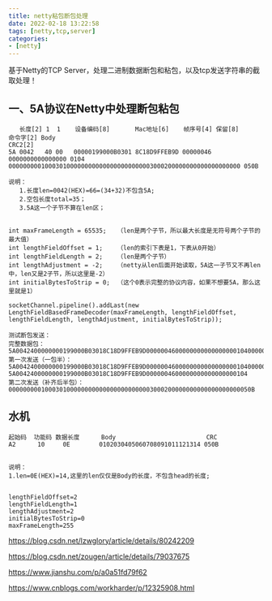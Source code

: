 ```yaml
---
title: netty粘包断包处理
date: 2022-02-18 13:22:58
tags: [netty,tcp,server]
categories: 
- [netty]
---
```


基于Netty的TCP Server，处理二进制数据断包和粘包，以及tcp发送字符串的截取处理！

<!--more-->


## 一、5A协议在Netty中处理断包粘包


       长度[2] 1  1    设备编码[8]       Mac地址[6]    帧序号[4] 保留[8]          命令字[2] Body                                                             CRC2[2]
    5A 0042   40 00   00000199000B0301 8C18D9FFEB9D 00000046 0000000000000000 0104     0000000001000301000000000000000000000003000200000000000000000000 050B

    说明：
       1.长度len=0042(HEX)=66=(34+32)不包含5A;
       2.空包长度total=35；
       3.5A这一个子节不算在len区；


    int maxFrameLength = 65535;   （len是两个子节，所以最大长度是无符号两个子节的最大值）
    int lengthFieldOffset = 1;    （len的索引下表是1，下表从0开始）
    int lengthFieldLength = 2;    （len是两个子节）
    int lengthAdjustment = -2;    （netty从len后面开始读取，5A这一子节又不再len中，len又是2子节，所以这里是-2）
    int initialBytesToStrip = 0;  （这个0表示完整的协议内容，如果不想要5A，那么这里就是1）

    socketChannel.pipeline().addLast(new LengthFieldBasedFrameDecoder(maxFrameLength, lengthFieldOffset, lengthFieldLength, lengthAdjustment, initialBytesToStrip));

    测试断包发送：
    完整数据包：5A0042400000000199000B03018C18D9FFEB9D00000046000000000000000001040000000001000301000000000000000000000003000200000000000000000000050B
    第一次发送（一包半）：5A0042400000000199000B03018C18D9FFEB9D00000046000000000000000001040000000001000301000000000000000000000003000200000000000000000000050B 5A0042400000000199000B03018C18D9FFEB9D0000004600000000000000000104
    第二次发送（补齐后半包）：0000000001000301000000000000000000000003000200000000000000000000050B



## 水机    
    
    起始码  功能码 数据长度      Body                         CRC
    A2      10     0E        0102030405060708091011121314 050B


    说明：
    1.len=0E(HEX)=14,这里的len仅仅是Body的长度，不包含head的长度;


    lengthFieldOffset=2
    lengthFieldLength=1
    lengthAdjustment=2   
    initialBytesToStrip=0
    maxFrameLength=255



https://blog.csdn.net/lzwglory/article/details/80242209

https://blog.csdn.net/zougen/article/details/79037675

https://www.jianshu.com/p/a0a51fd79f62

https://www.cnblogs.com/workharder/p/12325908.html
